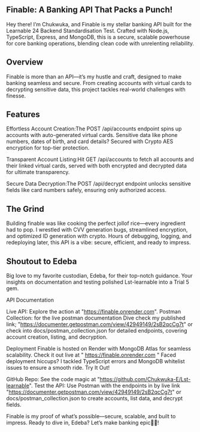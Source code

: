 ## Finable: A Banking API That Packs a Punch!
   
Hey there! I’m Chukwuka, and Finable is my stellar banking API built for the Learnable 24 Backend Standardisation Test. Crafted with Node.js, TypeScript, Express, and MongoDB, this is a secure, scalable powerhouse for core banking operations, blending clean code with unrelenting reliability.
## Overview
Finable is more than an API—it’s my hustle and craft, designed to make banking seamless and secure. From creating accounts with virtual cards to decrypting sensitive data, this project tackles real-world challenges with finesse.
## Features

Effortless Account Creation:The POST /api/accounts endpoint spins up accounts with auto-generated virtual cards. Sensitive data like phone numbers, dates of birth, and card details? Secured with Crypto AES encryption for top-tier protection.

Transparent Account Listing:Hit GET /api/accounts to fetch all accounts and their linked virtual cards, served with both encrypted and decrypted data for ultimate transparency.

Secure Data Decryption:The POST /api/decrypt endpoint unlocks sensitive fields like card numbers safely, ensuring only authorized access.

## The Grind
Building finable was like cooking the perfect jollof rice—every ingredient had to pop. I wrestled with CVV generation bugs, streamlined encryption, and optimized ID generation with crypto. Hours of debugging, logging, and redeploying later, this API is a vibe: secure, efficient, and ready to impress.
## Shoutout to Edeba
Big love to my favorite custodian, Edeba, for their top-notch guidance. Your insights on documentation and testing polished Lst-learnable into a Trial 5 gem.

API Documentation

Live API: Explore the action at "https://finable.onrender.com".
Postman Collection: for the live postman documentation Dive check my published link; "https://documenter.getpostman.com/view/42949149/2sB2qcCg7t" or check into docs/postman_collection.json for detailed endpoints, covering account creation, listing, and decryption.

Deployment
Finable is hosted on Render with MongoDB Atlas for seamless scalability. Check it out live at " https://finable.onrender.com " Faced deployment hiccups? I tackled TypeScript errors and MongoDB whitelist issues to ensure a smooth ride.
Try It Out!

GitHub Repo: See the code magic at "https://github.com/Chukwuka-E/Lst-learnable".
Test the API: Use Postman with the endpoints in by live link "https://documenter.getpostman.com/view/42949149/2sB2qcCg7t" or  docs/postman_collection.json to create accounts, list data, and decrypt fields.

Finable is my proof of what’s possible—secure, scalable, and built to impress. Ready to dive in, Edeba? Let’s make banking epic🙂🙂!
